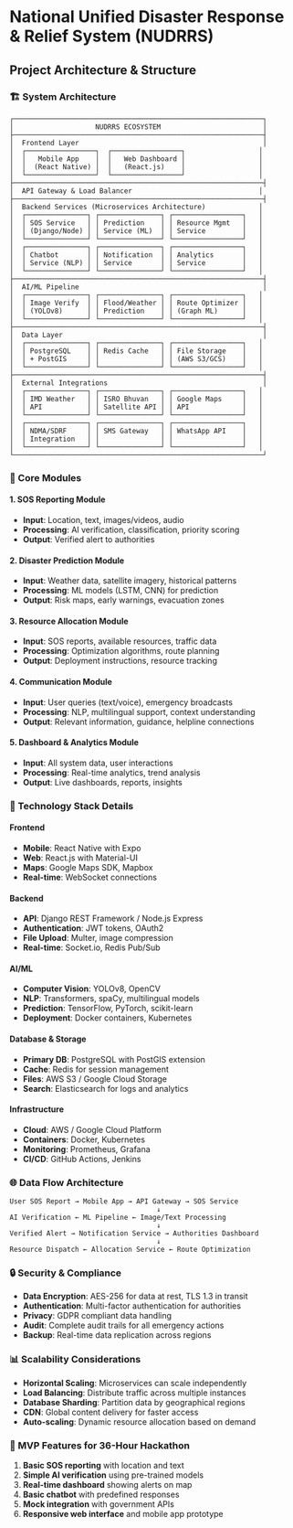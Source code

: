 # National Unified Disaster Response & Relief System (NUDRRS)
## Project Architecture & Structure

### 🏗️ System Architecture

```
┌─────────────────────────────────────────────────────────────┐
│                    NUDRRS ECOSYSTEM                         │
├─────────────────────────────────────────────────────────────┤
│  Frontend Layer                                             │
│  ┌─────────────────┐  ┌─────────────────┐                  │
│  │   Mobile App    │  │   Web Dashboard │                  │
│  │  (React Native) │  │   (React.js)    │                  │
│  └─────────────────┘  └─────────────────┘                  │
├─────────────────────────────────────────────────────────────┤
│  API Gateway & Load Balancer                               │
├─────────────────────────────────────────────────────────────┤
│  Backend Services (Microservices Architecture)             │
│  ┌───────────────┐ ┌───────────────┐ ┌─────────────────┐   │
│  │ SOS Service   │ │ Prediction    │ │ Resource Mgmt   │   │
│  │ (Django/Node) │ │ Service (ML)  │ │ Service         │   │
│  └───────────────┘ └───────────────┘ └─────────────────┘   │
│  ┌───────────────┐ ┌───────────────┐ ┌─────────────────┐   │
│  │ Chatbot       │ │ Notification  │ │ Analytics       │   │
│  │ Service (NLP) │ │ Service       │ │ Service         │   │
│  └───────────────┘ └───────────────┘ └─────────────────┘   │
├─────────────────────────────────────────────────────────────┤
│  AI/ML Pipeline                                             │
│  ┌───────────────┐ ┌───────────────┐ ┌─────────────────┐   │
│  │ Image Verify  │ │ Flood/Weather │ │ Route Optimizer │   │
│  │ (YOLOv8)      │ │ Prediction    │ │ (Graph ML)      │   │
│  └───────────────┘ └───────────────┘ └─────────────────┘   │
├─────────────────────────────────────────────────────────────┤
│  Data Layer                                                 │
│  ┌───────────────┐ ┌───────────────┐ ┌─────────────────┐   │
│  │ PostgreSQL    │ │ Redis Cache   │ │ File Storage    │   │
│  │ + PostGIS     │ │               │ │ (AWS S3/GCS)    │   │
│  └───────────────┘ └───────────────┘ └─────────────────┘   │
├─────────────────────────────────────────────────────────────┤
│  External Integrations                                      │
│  ┌───────────────┐ ┌───────────────┐ ┌─────────────────┐   │
│  │ IMD Weather   │ │ ISRO Bhuvan   │ │ Google Maps     │   │
│  │ API           │ │ Satellite API │ │ API             │   │
│  └───────────────┘ └───────────────┘ └─────────────────┘   │
│  ┌───────────────┐ ┌───────────────┐ ┌─────────────────┐   │
│  │ NDMA/SDRF     │ │ SMS Gateway   │ │ WhatsApp API    │   │
│  │ Integration   │ │               │ │                 │   │
│  └───────────────┘ └───────────────┘ └─────────────────┘   │
└─────────────────────────────────────────────────────────────┘
```

### 📱 Core Modules

#### 1. **SOS Reporting Module**
- **Input**: Location, text, images/videos, audio
- **Processing**: AI verification, classification, priority scoring
- **Output**: Verified alert to authorities

#### 2. **Disaster Prediction Module**
- **Input**: Weather data, satellite imagery, historical patterns
- **Processing**: ML models (LSTM, CNN) for prediction
- **Output**: Risk maps, early warnings, evacuation zones

#### 3. **Resource Allocation Module**
- **Input**: SOS reports, available resources, traffic data
- **Processing**: Optimization algorithms, route planning
- **Output**: Deployment instructions, resource tracking

#### 4. **Communication Module**
- **Input**: User queries (text/voice), emergency broadcasts
- **Processing**: NLP, multilingual support, context understanding
- **Output**: Relevant information, guidance, helpline connections

#### 5. **Dashboard & Analytics Module**
- **Input**: All system data, user interactions
- **Processing**: Real-time analytics, trend analysis
- **Output**: Live dashboards, reports, insights

### 🔧 Technology Stack Details

#### **Frontend**
- **Mobile**: React Native with Expo
- **Web**: React.js with Material-UI
- **Maps**: Google Maps SDK, Mapbox
- **Real-time**: WebSocket connections

#### **Backend**
- **API**: Django REST Framework / Node.js Express
- **Authentication**: JWT tokens, OAuth2
- **File Upload**: Multer, image compression
- **Real-time**: Socket.io, Redis Pub/Sub

#### **AI/ML**
- **Computer Vision**: YOLOv8, OpenCV
- **NLP**: Transformers, spaCy, multilingual models
- **Prediction**: TensorFlow, PyTorch, scikit-learn
- **Deployment**: Docker containers, Kubernetes

#### **Database & Storage**
- **Primary DB**: PostgreSQL with PostGIS extension
- **Cache**: Redis for session management
- **Files**: AWS S3 / Google Cloud Storage
- **Search**: Elasticsearch for logs and analytics

#### **Infrastructure**
- **Cloud**: AWS / Google Cloud Platform
- **Containers**: Docker, Kubernetes
- **Monitoring**: Prometheus, Grafana
- **CI/CD**: GitHub Actions, Jenkins

### 🌐 Data Flow Architecture

```
User SOS Report → Mobile App → API Gateway → SOS Service
                                    ↓
AI Verification ← ML Pipeline ← Image/Text Processing
                                    ↓
Verified Alert → Notification Service → Authorities Dashboard
                                    ↓
Resource Dispatch ← Allocation Service ← Route Optimization
```

### 🔒 Security & Compliance

- **Data Encryption**: AES-256 for data at rest, TLS 1.3 in transit
- **Authentication**: Multi-factor authentication for authorities
- **Privacy**: GDPR compliant data handling
- **Audit**: Complete audit trails for all emergency actions
- **Backup**: Real-time data replication across regions

### 📊 Scalability Considerations

- **Horizontal Scaling**: Microservices can scale independently
- **Load Balancing**: Distribute traffic across multiple instances
- **Database Sharding**: Partition data by geographical regions
- **CDN**: Global content delivery for faster access
- **Auto-scaling**: Dynamic resource allocation based on demand

### 🎯 MVP Features for 36-Hour Hackathon

1. **Basic SOS reporting** with location and text
2. **Simple AI verification** using pre-trained models
3. **Real-time dashboard** showing alerts on map
4. **Basic chatbot** with predefined responses
5. **Mock integration** with government APIs
6. **Responsive web interface** and mobile app prototype
